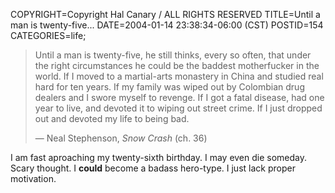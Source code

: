 COPYRIGHT=Copyright Hal Canary / ALL RIGHTS RESERVED
TITLE=Until a man is twenty-five...
DATE=2004-01-14 23:38:34-06:00 (CST)
POSTID=154
CATEGORIES=life;

> Until a man is twenty-five, he still thinks, every so often, that under the right circumstances he could be the baddest motherfucker in the world. If I moved to a martial-arts monastery in China and studied real hard for ten years. If my family was wiped out by Colombian drug dealers and I swore myself to revenge. If I got a fatal disease, had one year to live, and devoted it to wiping out street crime. If I just dropped out and devoted my life to being bad.
> 
> — Neal Stephenson, _Snow Crash_ (ch. 36)

I am fast aproaching my twenty-sixth birthday. I may even die someday. Scary thought. I **could** become a badass hero-type. I just lack proper motivation.
